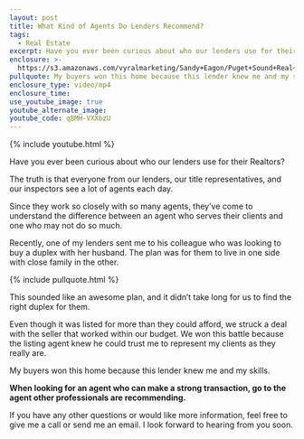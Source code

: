 ```yaml
---
layout: post
title: What Kind of Agents Do Lenders Recommend?
tags:
  - Real Estate
excerpt: Have you ever been curious about who our lenders use for their Realtors?
enclosure: >-
  https://s3.amazonaws.com/vyralmarketing/Sandy+Eagon/Puget+Sound+Real+Estate+Agent-+Whom+do+lenders+trust%253F.mp4
pullquote: My buyers won this home because this lender knew me and my skills.
enclosure_type: video/mp4
enclosure_time:
use_youtube_image: true
youtube_alternate_image:
youtube_code: qBMH-VXXbzU
---
```



{% include youtube.html %}

Have you ever been curious about who our lenders use for their Realtors?

The truth is that everyone from our lenders, our title representatives, and our inspectors see a lot of agents each day.

Since they work so closely with so many agents, they’ve come to understand the difference between an agent who serves their clients and one who may not do so much.

Recently, one of my lenders sent me to his colleague who was looking to buy a duplex with her husband. The plan was for them to live in one side with close family in the other.

{% include pullquote.html %}

This sounded like an awesome plan, and it didn’t take long for us to find the right duplex for them.

Even though it was listed for more than they could afford, we struck a deal with the seller that worked within our budget. We won this battle because the listing agent knew he could trust me to represent my clients as they really are.

My buyers won this home because this lender knew me and my skills.

**When looking for an agent who can make a strong transaction, go to the agent other professionals are recommending.**

If you have any other questions or would like more information, feel free to give me a call or send me an email. I look forward to hearing from you soon.